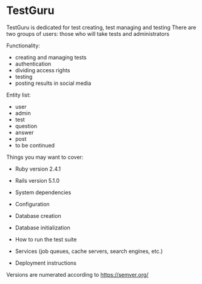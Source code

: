 # TestGuru

TestGuru is dedicated for test creating, test managing and testing
There are two groups of users: those who will take tests and administrators

Functionality:
- creating and managing tests
- authentication
- dividing access rights
- testing
- posting results in social media

Entity list:
- user
- admin
- test
- question
- answer
- post
- to be continued

Things you may want to cover:

* Ruby version 2.4.1
* Rails version 5.1.0

* System dependencies

* Configuration

* Database creation

* Database initialization

* How to run the test suite

* Services (job queues, cache servers, search engines, etc.)

* Deployment instructions


Versions are numerated according to https://semver.org/
